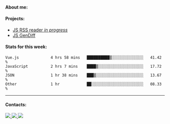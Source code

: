 #### About me:

#### Projects:
- [JS RSS reader *in progress*](https://github.com/GKoil/frontend-project-lvl3)
- [JS GenDiff](https://github.com/GKoil/GenDiff)

#### Stats for this week:
<!--START_SECTION:waka-->

```text
Vue.js              4 hrs 58 mins   ██████████▒░░░░░░░░░░░░░░   41.42 %
JavaScript          2 hrs 7 mins    ████▒░░░░░░░░░░░░░░░░░░░░   17.72 %
JSON                1 hr 38 mins    ███▒░░░░░░░░░░░░░░░░░░░░░   13.67 %
Other               1 hr            ██░░░░░░░░░░░░░░░░░░░░░░░   08.33 %
```

<!--END_SECTION:waka-->
---
#### Contacts:

<a target='_blank' title='LinkedIn' href="https://www.linkedin.com/in/gkoil/">
  <img src="https://img.shields.io/badge/LinkedIn-0077B5?style=for-the-badge&logo=linkedin&logoColor=white" />
</a>
<a target='_blank' title='Telegram' href="https://t.me/gkoil">
  <img src="https://img.shields.io/badge/Telegram-2CA5E0?style=for-the-badge&logo=telegram&logoColor=white" />
</a>
<a target='_blank' title='Gmail' href="mailto: gk.grigorev@gmail.com">
  <img src="https://img.shields.io/badge/Gmail-D14836?style=for-the-badge&logo=gmail&logoColor=white" />
</a>

